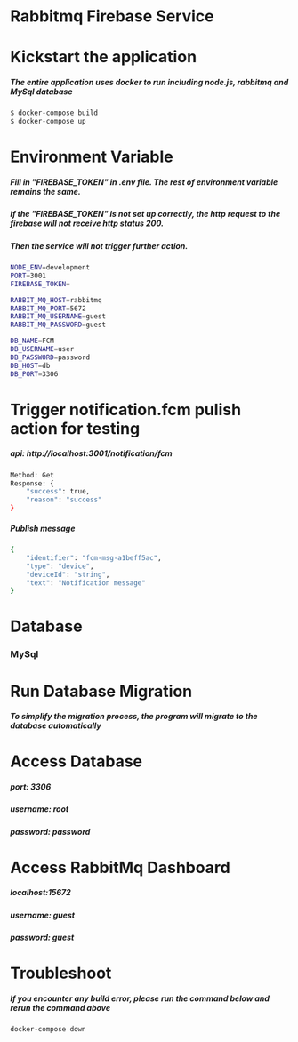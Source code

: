 # Rabbitmq Firebase Service

# Kickstart the application
##### The entire application uses docker to run including node.js, rabbitmq and MySql database
```sh
$ docker-compose build
$ docker-compose up
```

# Environment Variable
##### Fill in "FIREBASE_TOKEN" in .env file. The rest of environment variable remains the same.

##### If the "FIREBASE_TOKEN" is not set up correctly, the http request to the firebase will not receive http status 200. 

##### Then the service will not trigger further action.
```sh
NODE_ENV=development
PORT=3001
FIREBASE_TOKEN=

RABBIT_MQ_HOST=rabbitmq
RABBIT_MQ_PORT=5672
RABBIT_MQ_USERNAME=guest
RABBIT_MQ_PASSWORD=guest

DB_NAME=FCM
DB_USERNAME=user
DB_PASSWORD=password
DB_HOST=db
DB_PORT=3306
```

# Trigger notification.fcm pulish action for testing

##### api: http://localhost:3001/notification/fcm
```sh
Method: Get
Response: {
    "success": true,
    "reason": "success"
}
```
##### Publish message

```sh
{ 
    "identifier": "fcm-msg-a1beff5ac", 
    "type": "device", 
    "deviceId": "string", 
    "text": "Notification message"
}

```


# Database
### MySql

# Run Database Migration
##### To simplify the migration process, the program will migrate to the database automatically 

# Access Database
##### port: 3306
##### username: root
##### password: password

# Access RabbitMq Dashboard
##### localhost:15672
##### username: guest
##### password: guest


# Troubleshoot
##### If you encounter any build error, please run the command below and rerun the command above
```sh
docker-compose down
```